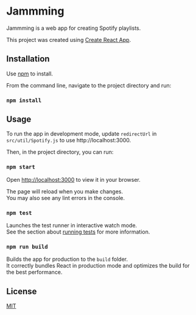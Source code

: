 
# Jammming

Jammming is a web app for creating Spotify playlists.

This project was created using [Create React App](https://github.com/facebook/create-react-app).

## Installation

Use [npm](https://docs.npmjs.com/downloading-and-installing-node-js-and-npm) to install.

From the command line, navigate to the project directory and run:

### `npm install`

## Usage

To run the app in development mode, update `redirectUrl` in `src/util/Spotify.js` to use http://localhost:3000.

Then, in the project directory, you can run:

### `npm start`

Open [http://localhost:3000](http://localhost:3000) to view it in your browser.

The page will reload when you make changes.\
You may also see any lint errors in the console.

### `npm test`

Launches the test runner in interactive watch mode.\
See the section about [running tests](https://facebook.github.io/create-react-app/docs/running-tests) for more information.

### `npm run build`

Builds the app for production to the `build` folder.\
It correctly bundles React in production mode and optimizes the build for the best performance.

## License

[MIT](https://choosealicense.com/licenses/mit/)
